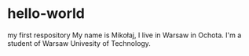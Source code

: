 # hello-world
my first respository
My name is Mikołaj, I live in Warsaw in Ochota. I'm a student of Warsaw Univesity of Technology.
